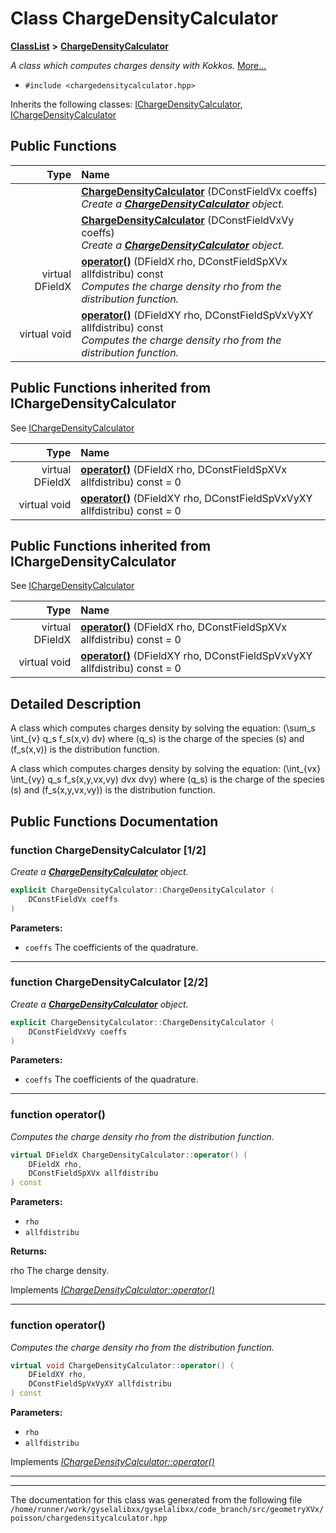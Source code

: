 

# Class ChargeDensityCalculator



[**ClassList**](annotated.md) **>** [**ChargeDensityCalculator**](classChargeDensityCalculator.md)



_A class which computes charges density with Kokkos._ [More...](#detailed-description)

* `#include <chargedensitycalculator.hpp>`



Inherits the following classes: [IChargeDensityCalculator](classIChargeDensityCalculator.md),  [IChargeDensityCalculator](classIChargeDensityCalculator.md)










































































## Public Functions

| Type | Name |
| ---: | :--- |
|   | [**ChargeDensityCalculator**](#function-chargedensitycalculator-12) (DConstFieldVx coeffs) <br>_Create a_ [_**ChargeDensityCalculator**_](classChargeDensityCalculator.md) _object._ |
|   | [**ChargeDensityCalculator**](#function-chargedensitycalculator-22) (DConstFieldVxVy coeffs) <br>_Create a_ [_**ChargeDensityCalculator**_](classChargeDensityCalculator.md) _object._ |
| virtual DFieldX | [**operator()**](#function-operator) (DFieldX rho, DConstFieldSpXVx allfdistribu) const<br>_Computes the charge density rho from the distribution function._  |
| virtual void | [**operator()**](#function-operator_1) (DFieldXY rho, DConstFieldSpVxVyXY allfdistribu) const<br>_Computes the charge density rho from the distribution function._  |


## Public Functions inherited from IChargeDensityCalculator

See [IChargeDensityCalculator](classIChargeDensityCalculator.md)

| Type | Name |
| ---: | :--- |
| virtual DFieldX | [**operator()**](classIChargeDensityCalculator.md#function-operator) (DFieldX rho, DConstFieldSpXVx allfdistribu) const = 0<br> |
| virtual void | [**operator()**](classIChargeDensityCalculator.md#function-operator_1) (DFieldXY rho, DConstFieldSpVxVyXY allfdistribu) const = 0<br> |


## Public Functions inherited from IChargeDensityCalculator

See [IChargeDensityCalculator](classIChargeDensityCalculator.md)

| Type | Name |
| ---: | :--- |
| virtual DFieldX | [**operator()**](classIChargeDensityCalculator.md#function-operator) (DFieldX rho, DConstFieldSpXVx allfdistribu) const = 0<br> |
| virtual void | [**operator()**](classIChargeDensityCalculator.md#function-operator_1) (DFieldXY rho, DConstFieldSpVxVyXY allfdistribu) const = 0<br> |
















































































## Detailed Description


A class which computes charges density by solving the equation: \(\sum_s \int_{v} q_s f_s(x,v) dv\) where \(q_s\) is the charge of the species \(s\) and \(f_s(x,v)\) is the distribution function.


A class which computes charges density by solving the equation: \(\int_{vx} \int_{vy} q_s f_s(x,y,vx,vy) dvx dvy\) where \(q_s\) is the charge of the species \(s\) and \(f_s(x,y,vx,vy)\) is the distribution function. 


    
## Public Functions Documentation




### function ChargeDensityCalculator [1/2]

_Create a_ [_**ChargeDensityCalculator**_](classChargeDensityCalculator.md) _object._
```C++
explicit ChargeDensityCalculator::ChargeDensityCalculator (
    DConstFieldVx coeffs
) 
```





**Parameters:**


* `coeffs` The coefficients of the quadrature. 




        

<hr>



### function ChargeDensityCalculator [2/2]

_Create a_ [_**ChargeDensityCalculator**_](classChargeDensityCalculator.md) _object._
```C++
explicit ChargeDensityCalculator::ChargeDensityCalculator (
    DConstFieldVxVy coeffs
) 
```





**Parameters:**


* `coeffs` The coefficients of the quadrature. 




        

<hr>



### function operator() 

_Computes the charge density rho from the distribution function._ 
```C++
virtual DFieldX ChargeDensityCalculator::operator() (
    DFieldX rho,
    DConstFieldSpXVx allfdistribu
) const
```





**Parameters:**


* `rho` 
* `allfdistribu` 



**Returns:**

rho The charge density. 





        
Implements [*IChargeDensityCalculator::operator()*](classIChargeDensityCalculator.md#function-operator)


<hr>



### function operator() 

_Computes the charge density rho from the distribution function._ 
```C++
virtual void ChargeDensityCalculator::operator() (
    DFieldXY rho,
    DConstFieldSpVxVyXY allfdistribu
) const
```





**Parameters:**


* `rho` 
* `allfdistribu` 




        
Implements [*IChargeDensityCalculator::operator()*](classIChargeDensityCalculator.md#function-operator_1)


<hr>

------------------------------
The documentation for this class was generated from the following file `/home/runner/work/gyselalibxx/gyselalibxx/code_branch/src/geometryXVx/poisson/chargedensitycalculator.hpp`

